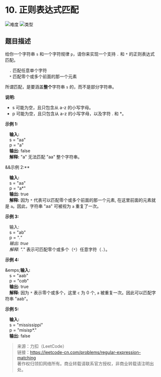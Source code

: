 # 10. 正则表达式匹配

![难度](https://img.shields.io/badge/难度-困难-d9534f.svg?logo=leetcode&style=flat)  ![类型](https://img.shields.io/badge/类型-递归-violet.svg?style=flat)


## 题目描述

给你一个字符串 `s` 和一个字符规律 `p`，请你来实现一个支持 `.` 和 `*` 的正则表达式匹配。

&emsp;`.` 匹配任意单个字符  
&emsp;`*` 匹配零个或多个前面的那一个元素  

所谓匹配，是要涵盖**整个**字符串 `s` 的，而不是部分字符串。

**说明:**

- s 可能为空，且只包含从 a-z 的小写字母。
- p 可能为空，且只包含从 a-z 的小写字母，以及字符 . 和 *。

**示例 1:**

&emsp;**输入:**  
&emsp;s = "aa"  
&emsp;p = "a"  
&emsp;**输出:** false  
&emsp;**解释:** "a" 无法匹配 "aa" 整个字符串。  

&&示例 2:**

&emsp;**输入:**  
&emsp;s = "aa"  
&emsp;p = "a*"  
&emsp;**输出:** true  
&emsp;**解释:** 因为 `*` 代表可以匹配零个或多个前面的那一个元素, 在这里前面的元素就是 `a`。因此，字符串 "aa" 可被视为 `a` 重复了一次。  

**示例 3:**

&emsp;输入:  
&emsp;s = "ab"  
&emsp;p = ".*"  
&emsp;输出: true  
&emsp;解释: ".*" 表示可匹配零个或多个（`*`）任意字符（`.`）。  

**示例 4:**

&emps;**输入:**  
&emsp;s = "aab"  
&emsp;p = "c*a*b"  
&emsp;**输出:** true  
&emsp;**解释:** 因为 `*` 表示零个或多个，这里 `c` 为 0 个, `a` 被重复一次。因此可以匹配字符串 "aab"。  

**示例 5:**

&emsp;**输入:**  
&emsp;s = "mississippi"  
&emsp;p = "mis*is*p*."  
&emsp;**输出:** false  


> 来源：力扣（LeetCode）  
> 链接：https://leetcode-cn.com/problems/regular-expression-matching  
> 著作权归领扣网络所有。商业转载请联系官方授权，非商业转载请注明出处。  